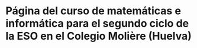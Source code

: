 # Página del curso de matemáticas e informática para el segundo ciclo de la ESO en el Colegio Molière (Huelva)

